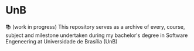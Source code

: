 # UnB
📚 (work in progress) This repository serves as a archive of every, course, subject and milestone undertaken during my bachelor's degree in Software Engeneering at  Universidade de Brasília (UnB)
